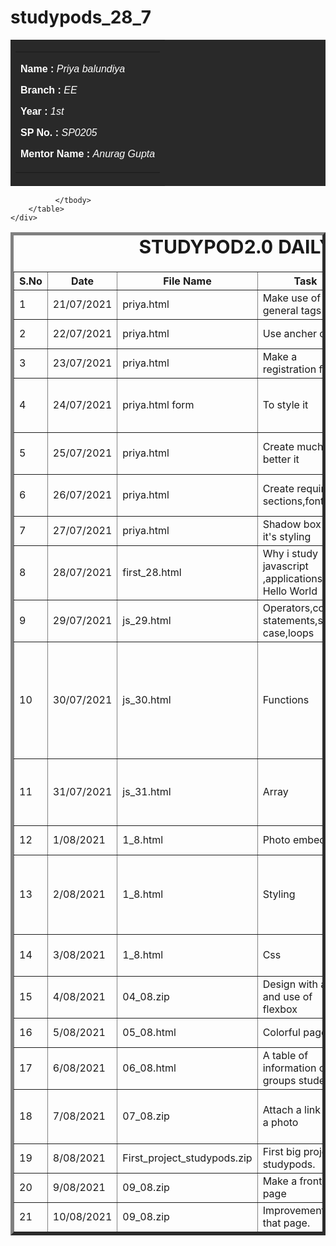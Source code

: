 # studypods_28_7
<body>
    <table id="header" border="0" width="100" bgcolor="#292929">
        <tr>
            <td>
                <table border="0" width="100" align="center">
                    <tr>
                        <td>
                            <font face="arial" color="#FFFFFF">
                             <div>
                                 <p><b>Name : </b><i>Priya balundiya </i></p>
                                 <p><b>Branch : </b><i>EE</i></p>
                                 <p><b>Year : </b><i>1st</i></p>
                                 <p><b>SP No. : </b><i>SP0205</i></p>
                                 <p><b>Mentor Name : </b><i>Anurag Gupta</i></p>
                             </div>
                            </font>
                        </td>
                    </tr>
                </table>
            </td>
        </tr>
    </table>
    <div>
    <table border="5">
        <caption style="font-size: 30px;"><b>STUDYPOD2.0 DAILY REPORT</b> </caption>
        <thead>
            <tr>
                <th width="350">S.No</th>
                <th width="350">Date</th>
                <th width="350">File Name</th>
                <th width="350">Task</th>
                <th width="350">Difficulty</th>
                <th width="350">Solution</th>
                </tr>
            </thead>
               <tbody>
                 <tr>
                    <td>1</td>
                    <td>21/07/2021</td>
                    <td>priya.html</td>
                    <td>Make use of general tags</td>
                    <td>To change the font.</td>
                    <td>Use font decoration</td>
                 </tr>
                    <tr>
                    <td>2</td>
                    <td>22/07/2021</td>
                    <td>priya.html</td>
                    <td>Use ancher of  tag</td>
                    <td>To attach a photo</td>
                    <td> Use image tag</td>
                 </tr>            
                    <tr>
                    <td>3</td>
                    <td>23/07/2021</td>
                    <td>priya.html</td>
                    <td>Make a registration form</td>
                    <td> How to Style it</td>
                    <td>Use css for styling</td>
                 </tr>            
                    <tr>
                    <td>4</td>
                    <td>24/07/2021</td>
                    <td>priya.html form</td>
                    <td>To style it</td>
                    <td>How to proper styling</td>
                    <td>Use more css properties for styling</td>
                 </tr>            
                    <tr>
                    <td>5</td>
                    <td>25/07/2021</td>
                    <td>priya.html</td>
                    <td>Create much better it</td>
                    <td>How to be useful it for all devices</td>
                    <td>Use css opacity,filter property</td>
                 </tr>            
                    <tr>
                    <td>6</td>
                    <td>26/07/2021</td>
                    <td>priya.html</td>
                    <td>Create required sections,fonts</td>
                    <td>Create more items of a institute</td>
                    <td>Use tags for writting and use css</td>
                 </tr>            
                    <tr>
                    <td>7</td>
                    <td>27/07/2021</td>
                    <td>priya.html</td>
                    <td>Shadow box and it's styling</td>
                    <td>No</td>
                    <td></td>
                 </tr>            
                   <tr>
                    <td>8</td>
                    <td>28/07/2021</td>
                    <td>first_28.html</td>
                    <td>Why i study javascript ,applications,print Hello World</td>
                    <td>To print some basic programs</td>
                    <td>Use the loops ,control statements </td>
                 </tr>            
                    <tr>
                    <td>9</td>
                    <td>29/07/2021</td>
                    <td>js_29.html</td>
                    <td>Operators,control statements,switch case,loops</td>
                    <td>Print more conditionalstatements</td>
                    <td>Use else if </td>
                 </tr>            
                   <tr>
                    <td>10</td>
                    <td>30/07/2021</td>
                    <td>js_30.html</td>
                    <td>Functions</td>
                    <td>Rules for declare a function name.</td>
                    <td> Use function() ,and during calling pass parameters and function can be assign in other.</td>
                 </tr>            
                    <tr>
                    <td>11</td>
                    <td>31/07/2021</td>
                    <td>js_31.html</td>
                    <td>Array</td>
                    <td>Objects</td>
                    <td>Use functions in that and use loops for multitime  </td>
                 </tr>           
                    <tr>
                    <td>12</td>
                    <td>1/08/2021</td>
                    <td>1_8.html</td>
                    <td>Photo embed</td>
                    <td>To adjust the text with respect to photo</td>
                    <td>Not found </td>
                 </tr>        
                     <tr>
                    <td>13</td>
                    <td>2/08/2021</td>
                    <td>1_8.html</td>
                    <td>Styling</td>
                    <td>Use relative and text align</td>
                    <td>To attach multiple photos so that it will be side by side. </td>
                 </tr>           
                     <tr>
                    <td>14</td>
                    <td>3/08/2021</td>
                    <td>1_8.html</td>
                    <td>Css</td>
                    <td>To make it attractive</td>
                    <td>Use multiple boxes using flexbox </td>
                 </tr>           
                     <tr>
                    <td>15</td>
                    <td>4/08/2021</td>
                    <td>04_08.zip</td>
                    <td>Design with a box and use of flexbox</td>
                    <td>How to align into a line</td>
                    <td>Not get the solution yet </td>
                 </tr>           
                   <tr>
                    <td>16</td>
                    <td>5/08/2021</td>
                    <td>05_08.html</td>
                    <td>Colorful page</td>
                    <td>How to write on a particular position.</td>
                    <td>Not found yet </td>
                 </tr>           
                    <tr>
                    <td>17</td>
                    <td>6/08/2021</td>
                    <td>06_08.html</td>
                    <td>A table of information of f2 groups students</td>
                    <td>How to make it more good</td>
                    <td> </td>
                 </tr>   
                                       <tr>
                    <td>18</td>
                    <td>7/08/2021</td>
                    <td>07_08.zip</td>
                    <td>Attach a link with a photo</td>
                    <td>How to change the position of text according to the background image.</td>
                    <td> </td>
                 </tr>       
                    <tr>
                    <td>19</td>
                    <td>8/08/2021</td>
                    <td>First_project_studypods.zip</td>
                    <td>First big project in studypods.</td>
                    <td>no</td>
                    <td> </td>
                 </tr>    
                     <tr>
                    <td>20</td>
                    <td>9/08/2021</td>
                    <td>09_08.zip</td>
                    <td>Make a front page</td>
                    <td>TO make navigation bar and some effects</td>
                    <td>Use trantition </td>
                 </tr>  
                    <tr>
                    <td>21</td>
                    <td>10/08/2021</td>
                    <td>09_08.zip</td>
                    <td>Improvement of that page.</td>
                    <td>TO make a logo</td>
                    <td> </td>
                 </tr>  

              </tbody>
        </table>
    </div>
</body>

                
                

        
